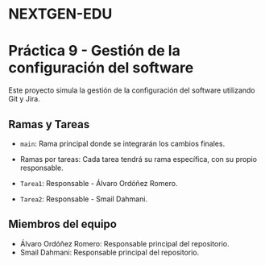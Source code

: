 # NEXTGEN-EDU

# Práctica 9 - Gestión de la configuración del software

Este proyecto simula la gestión de la configuración del software utilizando Git y Jira.

## Ramas y Tareas
- `main`: Rama principal donde se integrarán los cambios finales.
- Ramas por tareas: Cada tarea tendrá su rama específica, con su propio responsable.

- `Tarea1`: Responsable - Álvaro Ordóñez Romero.
- `Tarea2`: Responsable - Smail Dahmani.

## Miembros del equipo
- Álvaro Ordóñez Romero: Responsable principal del repositorio.
- Smail Dahmani: Responsable principal del repositorio.

